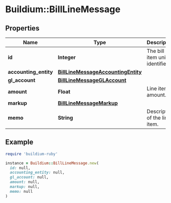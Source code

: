 # Buildium::BillLineMessage

## Properties

| Name | Type | Description | Notes |
| ---- | ---- | ----------- | ----- |
| **id** | **Integer** | The bill line item unique identifier. | [optional] |
| **accounting_entity** | [**BillLineMessageAccountingEntity**](BillLineMessageAccountingEntity.md) |  | [optional] |
| **gl_account** | [**BillLineMessageGLAccount**](BillLineMessageGLAccount.md) |  | [optional] |
| **amount** | **Float** | Line item amount. | [optional] |
| **markup** | [**BillLineMessageMarkup**](BillLineMessageMarkup.md) |  | [optional] |
| **memo** | **String** | Description of the line item. | [optional] |

## Example

```ruby
require 'buildium-ruby'

instance = Buildium::BillLineMessage.new(
  id: null,
  accounting_entity: null,
  gl_account: null,
  amount: null,
  markup: null,
  memo: null
)
```

